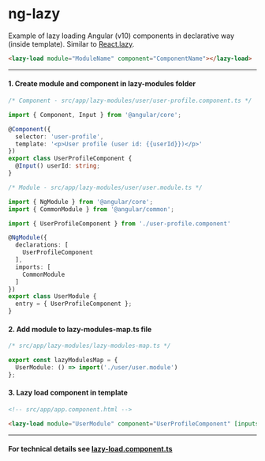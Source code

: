 # ng-lazy

Example of lazy loading Angular (v10) components in declarative way (inside template). Similar to [React.lazy](https://reactjs.org/docs/code-splitting.html#reactlazy).

```html
<lazy-load module="ModuleName" component="ComponentName"></lazy-load>
```

---

#### 1. Create module and component in lazy-modules folder

```ts
/* Component - src/app/lazy-modules/user/user-profile.component.ts */

import { Component, Input } from '@angular/core';

@Component({
  selector: 'user-profile',
  template: '<p>User profile (user id: {{userId}})</p>'
})
export class UserProfileComponent {
  @Input() userId: string;
}
```
```ts
/* Module - src/app/lazy-modules/user/user.module.ts */

import { NgModule } from '@angular/core';
import { CommonModule } from '@angular/common';

import { UserProfileComponent } from './user-profile.component'

@NgModule({
  declarations: [
    UserProfileComponent
  ],
  imports: [
    CommonModule
  ]
})
export class UserModule {
  entry = { UserProfileComponent };
}
```

#### 2. Add module to lazy-modules-map.ts file
```ts
/* src/app/lazy-modules/lazy-modules-map.ts */

export const lazyModulesMap = {
  UserModule: () => import('./user/user.module')
};
```

#### 3. Lazy load component in template
```html
<!-- src/app/app.component.html -->

<lazy-load module="UserModule" component="UserProfileComponent" [inputs]="{ userId: '1' }"></lazy-load>
```

---

#### For technical details see [lazy-load.component.ts](./src/app/lazy-load/lazy-load.component.ts)
